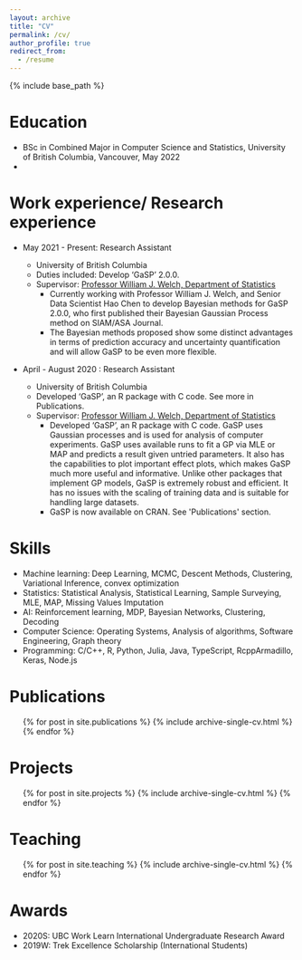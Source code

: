 ```yaml
---
layout: archive
title: "CV"
permalink: /cv/
author_profile: true
redirect_from:
  - /resume
---
```


{% include base_path %}

Education
======
* BSc in Combined Major in Computer Science and Statistics, University of British Columbia, Vancouver, May 2022
* 

Work experience/ Research experience
======

* May 2021 - Present: Research Assistant
  * University of British Columbia
  * Duties included: Develop ‘GaSP’ 2.0.0. 
  * Supervisor: [Professor William J. Welch, Department of Statistics](https://www.stat.ubc.ca/~will/)
    *	Currently working with Professor William J. Welch, and Senior Data Scientist Hao Chen to develop Bayesian methods for GaSP 2.0.0, who first published their Bayesian Gaussian Process method on SIAM/ASA Journal.
    * The Bayesian methods proposed show some distinct advantages in terms of prediction accuracy and uncertainty quantification and will allow GaSP to be even more flexible. 

* April - August 2020 : Research Assistant
  * University of British Columbia
  * Developed ‘GaSP’, an R package with C code. See more in Publications.
  * Supervisor: [Professor William J. Welch, Department of Statistics](https://www.stat.ubc.ca/~will/)
    * Developed ‘GaSP’, an R package with C code. GaSP uses Gaussian processes and is used for analysis of computer experiments. GaSP uses available runs to fit a GP via MLE or MAP and predicts a result given untried parameters. It also has the capabilities to plot important effect plots, which makes GaSP much more useful and informative. Unlike other packages that implement GP models, GaSP is extremely robust and efficient. It has no issues with the scaling of training data and is suitable for handling large datasets.
    *	GaSP is now available on CRAN. See 'Publications' section.

  
Skills
======
* Machine learning: Deep Learning, MCMC, Descent Methods, Clustering, Variational Inference, convex optimization
* Statistics: Statistical Analysis, Statistical Learning, Sample Surveying, MLE, MAP, Missing Values Imputation
* AI: Reinforcement learning, MDP, Bayesian Networks, Clustering, Decoding
* Computer Science: Operating Systems, Analysis of algorithms, Software Engineering, Graph theory
* Programming: C/C++, R, Python, Julia, Java, TypeScript, RcppArmadillo, Keras, Node.js

Publications
======
  <ul>{% for post in site.publications %}
    {% include archive-single-cv.html %}
  {% endfor %}</ul>
  
Projects
======
  <ul>{% for post in site.projects %}
    {% include archive-single-cv.html %}
  {% endfor %}</ul>

Teaching
======
  <ul>{% for post in site.teaching %}
    {% include archive-single-cv.html %}
  {% endfor %}</ul>
  
Awards
======
* 2020S: UBC Work Learn International Undergraduate Research Award 
* 2019W: Trek Excellence Scholarship (International Students)

